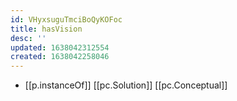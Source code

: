 ```yaml
---
id: VHyxsuguTmciBoQyKOFoc
title: hasVision
desc: ''
updated: 1638042312554
created: 1638042258046
---
```




- [[p.instanceOf]] [[pc.Solution]] [[pc.Conceptual]]
